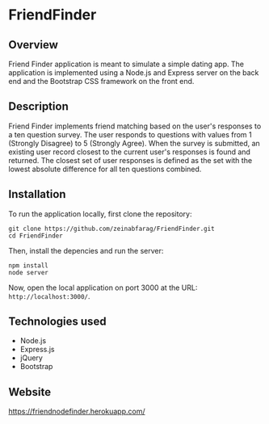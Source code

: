 # FriendFinder

## Overview

Friend Finder application is meant to simulate a simple dating app. The application is implemented using a Node.js and Express server on the back end and the Bootstrap CSS framework on the front end.

## Description

Friend Finder implements friend matching based on the user's responses to a ten question survey. The user responds to questions with values from 1 (Strongly Disagree) to 5 (Strongly Agree). When the survey is submitted, an existing user record closest to the current user's responses is found and returned. The closest set of user responses is defined as the set with the lowest absolute difference for all ten questions combined.

## Installation

To run the application locally, first clone the repository:

	git clone https://github.com/zeinabfarag/FriendFinder.git
	cd FriendFinder
Then, install the depencies and run the server:
```
npm install
node server
```
Now, open the local application on port 3000 at the URL: `http://localhost:3000/`.

## Technologies used

* Node.js
* Express.js
* jQuery
* Bootstrap

## Website

https://friendnodefinder.herokuapp.com/


